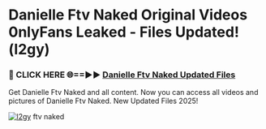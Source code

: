 # Danielle Ftv Naked Original Videos 0nlyFans Leaked - Files Updated! (l2gy)

<h3>🔴 CLICK HERE 🌐==►► <a href="https://tinyurl.com/up5wt9bj" rel="nofollow">Danielle Ftv Naked Updated Files</a></h3>

Get Danielle Ftv Naked and all content. Now you can access all videos and pictures of Danielle Ftv Naked. New Updated Files 2025!

[![l2gy](https://i.imgur.com/ABiUzMV.gif)](https://tinyurl.com/up5wt9bj)
ftv naked